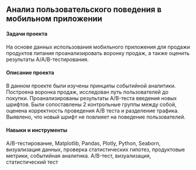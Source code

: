 ## Анализ пользовательского поведения в мобильном приложении
#### Задачи проекта
На основе данных использования мобильного приложения для продажи продуктов питания проанализировать воронку продаж, а также оценить результаты A/A/B-тестирования.

#### Описание проекта
В данном проекте были изучены принципы событийной аналитики. Построена воронка продаж, исследован путь пользователей до покупки. Проанализированы результаты A/B-теста введения новых шрифтов. Были сопоставлены 2 контрольные группы между собой, оценена корректность проведения А/В теста и разделение трафика. Выявлено, что новый шрифт не повлияет на поведение пользователей.

#### Навыки и инструменты
A/B-тестирование, Matplotlib, Pandas, Plotly, Python, Seaborn, визуализация данных, проверка статистических гипотез, продуктовые метрики, событийная аналитика.
A/B-тест, визуализация, статистический тест
